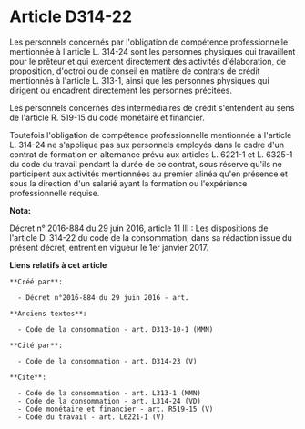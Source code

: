 # Article D314-22

Les personnels concernés par l'obligation de compétence professionnelle mentionnée à l'article L. 314-24 sont les personnes
physiques qui travaillent pour le prêteur et qui exercent directement des activités d'élaboration, de proposition, d'octroi
ou de conseil en matière de contrats de crédit mentionnés à l'article L. 313-1, ainsi que les personnes physiques qui
dirigent ou encadrent directement les personnes précitées. 

Les personnels concernés des intermédiaires de crédit s'entendent au sens de l'article R. 519-15 du code monétaire et
financier. 

Toutefois l'obligation de compétence professionnelle mentionnée à l'article L. 314-24 ne s'applique pas aux personnels
employés dans le cadre d'un contrat de formation en alternance prévu aux articles L. 6221-1 et L. 6325-1 du code du travail
pendant la durée de ce contrat, sous réserve qu'ils ne participent aux activités mentionnées au premier alinéa qu'en présence
et sous la direction d'un salarié ayant la formation ou l'expérience professionnelle requise.

**Nota:**

Décret n° 2016-884 du 29 juin 2016, article 11 III : Les dispositions de l'article D. 314-22 du code de la consommation, dans
sa rédaction issue du présent décret, entrent en vigueur le 1er janvier 2017.

**Liens relatifs à cet article**

	**Créé par**:

	  - Décret n°2016-884 du 29 juin 2016 - art.

	**Anciens textes**:

	  - Code de la consommation - art. D313-10-1 (MMN)

	**Cité par**:

	  - Code de la consommation - art. D314-23 (V)

	**Cite**:

	  - Code de la consommation - art. L313-1 (MMN)
	  - Code de la consommation - art. L314-24 (VD)
	  - Code monétaire et financier - art. R519-15 (V)
	  - Code du travail - art. L6221-1 (V)
